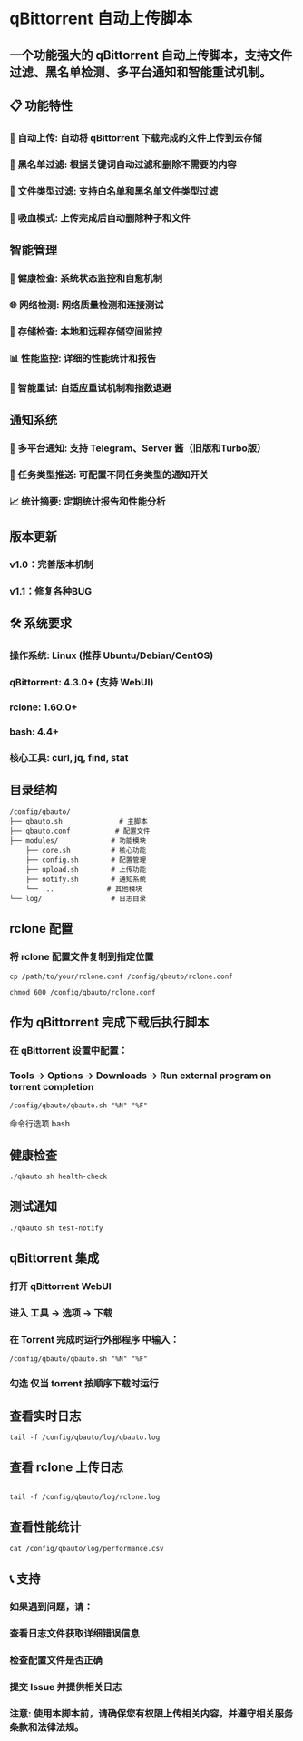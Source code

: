 # qBittorrent 自动上传脚本

## 一个功能强大的 qBittorrent 自动上传脚本，支持文件过滤、黑名单检测、多平台通知和智能重试机制。

## 📋 功能特性

### 🔄 自动上传: 自动将 qBittorrent 下载完成的文件上传到云存储

### 🚫 黑名单过滤: 根据关键词自动过滤和删除不需要的内容

### 📁 文件类型过滤: 支持白名单和黑名单文件类型过滤

### 💾 吸血模式: 上传完成后自动删除种子和文件

## 智能管理

### 🏥 健康检查: 系统状态监控和自愈机制

### 🌐 网络检测: 网络质量检测和连接测试

### 💽 存储检查: 本地和远程存储空间监控

### 📊 性能监控: 详细的性能统计和报告

### 🔄 智能重试: 自适应重试机制和指数退避

## 通知系统

### 📱 多平台通知: 支持 Telegram、Server 酱（旧版和Turbo版）

### 🎯 任务类型推送: 可配置不同任务类型的通知开关

### 📈 统计摘要: 定期统计报告和性能分析

## 版本更新

### v1.0：完善版本机制

### v1.1：修复各种BUG

## 🛠 系统要求

### 操作系统: Linux (推荐 Ubuntu/Debian/CentOS)

### qBittorrent: 4.3.0+ (支持 WebUI)

### rclone: 1.60.0+

### bash: 4.4+

### 核心工具: curl, jq, find, stat

## 目录结构
```
/config/qbauto/
├── qbauto.sh              # 主脚本
├── qbauto.conf           # 配置文件
├── modules/             # 功能模块
    ├── core.sh          # 核心功能
    ├── config.sh        # 配置管理
    ├── upload.sh        # 上传功能
    ├── notify.sh        # 通知系统
    └── ...             # 其他模块
└── log/                 # 日志目录
```

## rclone 配置

###  将 rclone 配置文件复制到指定位置
```
cp /path/to/your/rclone.conf /config/qbauto/rclone.conf

chmod 600 /config/qbauto/rclone.conf
```
## 作为 qBittorrent 完成下载后执行脚本

### 在 qBittorrent 设置中配置：

### Tools -> Options -> Downloads -> Run external program on torrent completion
```
/config/qbauto/qbauto.sh "%N" "%F"
```
命令行选项
bash
## 健康检查
```
./qbauto.sh health-check
```
## 测试通知
```
./qbauto.sh test-notify
```

## qBittorrent 集成
### 打开 qBittorrent WebUI

### 进入 工具 → 选项 → 下载

### 在 Torrent 完成时运行外部程序 中输入：

```
/config/qbauto/qbauto.sh "%N" "%F"
```
### 勾选 仅当 torrent 按顺序下载时运行

## 查看实时日志

```
tail -f /config/qbauto/log/qbauto.log

```
## 查看 rclone 上传日志

```

tail -f /config/qbauto/log/rclone.log

```

## 查看性能统计

```
cat /config/qbauto/log/performance.csv
```

## 📞 支持

### 如果遇到问题，请：

### 查看日志文件获取详细错误信息

### 检查配置文件是否正确

### 提交 Issue 并提供相关日志

### 注意: 使用本脚本前，请确保您有权限上传相关内容，并遵守相关服务条款和法律法规。
